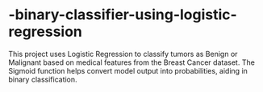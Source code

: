 # -binary-classifier-using-logistic-regression
This project uses Logistic Regression to classify tumors as Benign or Malignant based on medical features from the Breast Cancer dataset. The Sigmoid function helps convert model output into probabilities, aiding in binary classification.
